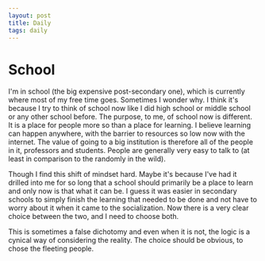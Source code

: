 ```yaml
---
layout: post
title: Daily
tags: daily
---
```

# School
I'm in school (the big expensive post-secondary one), which is currently where most of my free time goes. Sometimes I wonder why. I think it's because I try to think of school now like I did high school or middle school or any other school before. The purpose, to me, of school now is different. It is a place for people more so than a place for learning. I believe learning can happen anywhere, with the barrier to resources so low now with the internet. The value of going to a big institution is therefore all of the people in it, professors and students. People are generally very easy to talk to (at least in comparison to the randomly in the wild).

Though I find this shift of mindset hard. Maybe it's because I've had it drilled into me for so long that a school should primarily be a place to learn and only now is that what it can be. I guess it was easier in secondary schools to simply finish the learning that needed to be done and not have to worry about it when it came to the socialization. Now there is a very clear choice between the two, and I need to choose both. 

This is sometimes a false dichotomy and even when it is not, the logic is a cynical way of considering the reality. The choice should be obvious, to chose the fleeting people.
